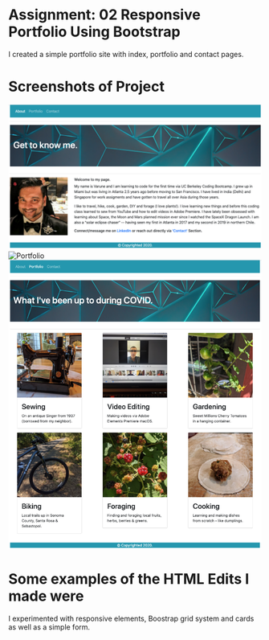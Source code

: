 # Assignment: 02 Responsive Portfolio Using Bootstrap
I created a simple portfolio site with index, portfolio and contact pages. 

# Screenshots of Project
![Index](./assets/indexScreenshot.png "Index")
![Portfolio](./assets/portfolioScreenshot.png"Portfolio")
![Contact](./assets/portfolioScreenshot.png "Contact")

# Some examples of the HTML Edits I made were
I experimented with responsive elements, Boostrap grid system and cards as well as a simple form.